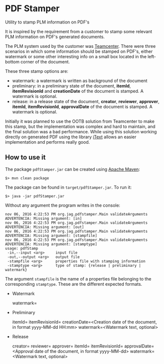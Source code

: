 # PDF Stamper

Utility to stamp PLM information on PDF's

It is inspired by the requirement from a customer to stamp some relevant PLM information on PDF's generated documents.

The PLM system used by the customer was [Teamcenter](https://www.plm.automation.siemens.com/de_de/products/teamcenter/).
There were three scenarios in which some information should be stamped on PDF's, either watermark or some other
interesting info on a small box located in the left-bottom corner of the document.

These three stamp options are:
* watermark: a watermark is written as background of the document
* preliminary: in a preliminary state of the document, __itemId__, __itemRevisionId__ and **creationDate** of the
document is stamped. A watermark is optional.
* release: in a release state of the document, __creator__, __reviewer__, __approver__, __itemId__, __itemRevisionId__,
__approvalDate__ of the document is stamped. A watermark is optional.

Initially it was planned to use the OOTB solution from Teamcenter to make this stamp, but the implementation was
complex and hard to maintain, and the final solution was a bad performance. While using this solution working
directly on generated PDF using the library [iText](http://itextpdf.com/) allows an easier implementation and performs
really good.

## How to use it
The package `pdfStamper.jar` can be created using [Apache Maven](https://maven.apache.org/):

    $> mvn clean package
The package can be found in `target/pdfStamper.jar`.
To run it:

    $> java -jar pdfStamper.jar
Without any argument the program writes in the console:

    nov 06, 2016 4:22:53 PM org.jag.pdfstamper.Main validateArguments
    ADVERTENCIA: Missing argument: [in]
    nov 06, 2016 4:22:53 PM org.jag.pdfstamper.Main validateArguments
    ADVERTENCIA: Missing argument: [out]
    nov 06, 2016 4:22:53 PM org.jag.pdfstamper.Main validateArguments
    ADVERTENCIA: Missing argument: [stampfile]
    nov 06, 2016 4:22:53 PM org.jag.pdfstamper.Main validateArguments
    ADVERTENCIA: Missing argument: [stamptype]
    usage: pdfStamp
     -in,--input <arg>     input file
     -out,--output <arg>   output file
     -stampfile <arg>      properties file with stamping information
     -stamptype <arg>      type of stamp: {release | preliminary | watermark}

The argument `stampfile` is the name of a properties file belonging to the corresponding `stamptype`. These are the
different expected formats.

* Watermark

    watermark=<Watermark text>

* Preliminary

    itemId=<Id of the item to whom the document belongs>
    itemRevisionId=<RevisionId of the item to whom the document belongs>
    creationDate=<Creation date of the document, in format yyyy-MM-dd HH:mm>
    watermark=<Watermark text, optional>

* Release

    creator=<Creator name of the item>
    reviewer=<Reviewer name of the item>
    approver=<Approver name of the item>
    itemId=<Id of the item to whom the document belongs>
    itemRevisionId=<RevisionId of the item to whom the document belongs>
    approvalDate=<Approval date of the document, in format yyyy-MM-dd>
    watermark=<Watermark text, optional>
